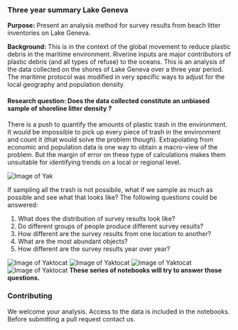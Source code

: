 ### Three year summary Lake Geneva

__Purpose:__ Present an analysis method for survey results from beach litter inventories on Lake Geneva.

__Background:__ This is in the context of the global movement to reduce plastic debris in the maritime environment. 
Riverine inputs are major contributors of plastic debris (and all types of refuse) to the oceans. 
This is an analysis of the data collected on the shores of Lake Geneva over a three year period. 
The maritime protocol was modified in very specific ways to adjust for the local geography and population density.

#### Research question: Does the data collected constitute an unbiased sample of shoreline litter density ?

There is a push to quantify the amounts of plastic trash in the environment. It would be impossible to pick up every piece of trash
in the environment and count it (that would solve the problem though). Extrapolating from economic and population data is one way 
to obtain a macro-view of the problem. But the margin of error on these type of calculations makes them unsuitable for 
identifying trends on a local or regional level.

![Image of Yak](https://github.com/hammerdirt/Lake_Geneva_Env/blob/master/Charts/topTenBarChartAll.svg)

If sampling all the trash is not possibile, what if we sample as much as possible and see what that looks like? The following questions could be answered:

1. What does the distribution of survey results look like?
2. Do different groups of people produce different survey results?
3. How different are the survey results from one location to another?
4. What are the most abundant objects?
5. How different are the survey results year over year?


![Image of Yaktocat](https://github.com/hammerdirt/Lake_Geneva_Env/blob/master/Charts/boxPlotAllData.svg)
![Image of Yaktocat](https://github.com/hammerdirt/Lake_Geneva_Env/blob/master/Charts/histoGramAllData.svg)
![Image of Yaktocat](https://github.com/hammerdirt/Lake_Geneva_Env/blob/master/Charts/YoYdistLog.svg)
![Image of Yaktocat](https://github.com/hammerdirt/Lake_Geneva_Env/blob/master/Charts/manuscript/YoYdistNormed.svg)	
__These series of notebooks will try to answer those questions.__

### Contributing

We welcome your analysis. Access to the data is included in the notebooks. Before submitting a pull request contact us.


